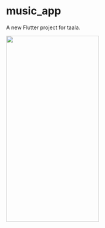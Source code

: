 # music_app

A new Flutter project for taala.

<img src="https://github.com/pavanKulkarni2000/music_app/blob/master/assets/taala.gif" width="250" height="500" />
